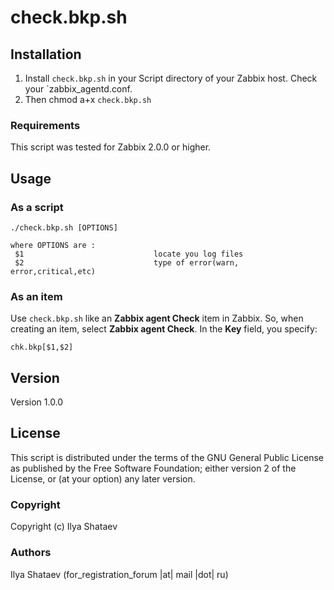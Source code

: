 check.bkp.sh
===========

Installation
------------

1. Install `check.bkp.sh` in your Script directory of your Zabbix host. Check your `zabbix_agentd.conf.
2. Then chmod a+x `check.bkp.sh`

### Requirements

This script was tested for Zabbix 2.0.0 or higher.

Usage
-----

### As a script
    ./check.bkp.sh [OPTIONS]

    where OPTIONS are :
     $1								locate you log files
     $2								type of error(warn, error,critical,etc)					  
     
### As an item
Use `check.bkp.sh` like an **Zabbix agent Check** item in Zabbix.  So, when creating an item, select **Zabbix agent Check**.  In the **Key** field, you specify:

    chk.bkp[$1,$2]

Version
-------

Version 1.0.0

License
-------

This script is distributed under the terms of the GNU General Public License as published by the Free Software Foundation; either version 2 of the License, or (at your option) any later version.

### Copyright

  Copyright (c) Ilya Shataev

### Authors

  Ilya Shataev
  (for_registration_forum |at| mail |dot| ru)
